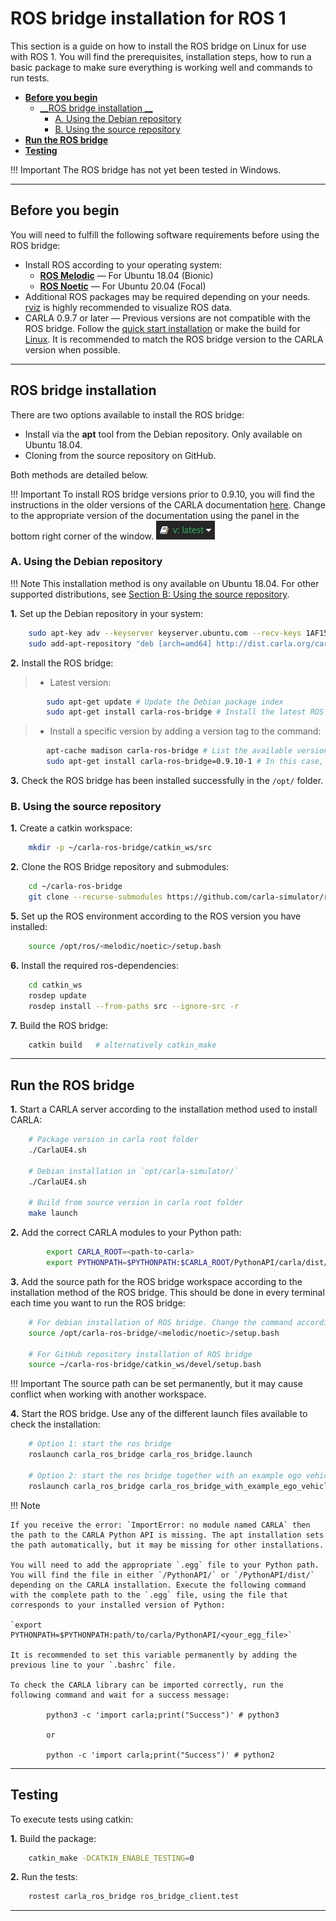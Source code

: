 # ROS bridge installation for ROS 1

This section is a guide on how to install the ROS bridge on Linux for use with ROS 1. You will find the prerequisites, installation steps, how to run a basic package to make sure everything is working well and commands to run tests.

- [__Before you begin__](#before-you-begin)
    - [__ROS bridge installation __](#ros-bridge-installation)
        - [A. Using the Debian repository](#a-using-the-debian-repository)
        - [B. Using the source repository](#b-using-the-source-repository)
- [__Run the ROS bridge__](#run-the-ros-bridge)
- [__Testing__](#testing)

!!! Important
    The ROS bridge has not yet been tested in Windows.

---
## Before you begin

You will need to fulfill the following software requirements before using the ROS bridge:

- Install ROS according to your operating system:
    - [__ROS Melodic__](https://wiki.ros.org/melodic/Installation/Ubuntu) — For Ubuntu 18.04 (Bionic)
    - [__ROS Noetic__](https://wiki.ros.org/noetic#Installation) — For Ubuntu 20.04 (Focal)
- Additional ROS packages may be required depending on your needs. [rviz](https://wiki.ros.org/rviz) is highly recommended to visualize ROS data.
- CARLA 0.9.7 or later — Previous versions are not compatible with the ROS bridge. Follow the [quick start installation](https://carla.readthedocs.io/en/latest/start_quickstart/) or make the build for [Linux](https://carla.readthedocs.io/en/latest/build_linux/). It is recommended to match the ROS bridge version to the CARLA version when possible.

---
## ROS bridge installation

There are two options available to install the ROS bridge:

- Install via the __apt__ tool from the Debian repository. Only available on Ubuntu 18.04.
- Cloning from the source repository on GitHub.

 Both methods are detailed below.

!!! Important
    To install ROS bridge versions prior to 0.9.10, you will find the instructions in the older versions of the CARLA documentation [here](https://carla.readthedocs.io/en/0.9.10/ros_installation/). Change to the appropriate version of the documentation using the panel in the bottom right corner of the window. ![docs_version_panel](images/docs_version_panel.jpg)

### A. Using the Debian repository

!!! Note
    This installation method is ony available on Ubuntu 18.04. For other supported distributions, see [Section B: Using the source repository](#b-using-the-source-repository).

__1.__ Set up the Debian repository in your system:
```sh
    sudo apt-key adv --keyserver keyserver.ubuntu.com --recv-keys 1AF1527DE64CB8D9
    sudo add-apt-repository "deb [arch=amd64] http://dist.carla.org/carla $(lsb_release -sc) main"
```

__2.__ Install the ROS bridge:

> - Latest version:
```sh
        sudo apt-get update # Update the Debian package index
        sudo apt-get install carla-ros-bridge # Install the latest ROS bridge version, or update the current installation
```

> - Install a specific version by adding a version tag to the command:
```sh
        apt-cache madison carla-ros-bridge # List the available versions of the ROS bridge
        sudo apt-get install carla-ros-bridge=0.9.10-1 # In this case, "0.9.10" refers to the ROS bridge version, and "1" to the Debian revision
```

__3.__ Check the ROS bridge has been installed successfully in the `/opt/` folder.

### B. Using the source repository


__1.__ Create a catkin workspace:
```sh
    mkdir -p ~/carla-ros-bridge/catkin_ws/src
```

__2.__ Clone the ROS Bridge repository and submodules:
```sh
    cd ~/carla-ros-bridge
    git clone --recurse-submodules https://github.com/carla-simulator/ros-bridge.git catkin_ws/src/carla_ros_bridge
```

__5.__ Set up the ROS environment according to the ROS version you have installed:
```sh
    source /opt/ros/<melodic/noetic>/setup.bash
```
__6.__ Install the required ros-dependencies:
```sh
    cd catkin_ws
    rosdep update
    rosdep install --from-paths src --ignore-src -r
```

__7.__ Build the ROS bridge:
```sh
    catkin build   # alternatively catkin_make
```

---

## Run the ROS bridge

__1.__ Start a CARLA server according to the installation method used to install CARLA:
```sh
    # Package version in carla root folder
    ./CarlaUE4.sh

    # Debian installation in `opt/carla-simulator/`
    ./CarlaUE4.sh

    # Build from source version in carla root folder
    make launch
```

__2.__ Add the correct CARLA modules to your Python path:

```sh
        export CARLA_ROOT=<path-to-carla>
        export PYTHONPATH=$PYTHONPATH:$CARLA_ROOT/PythonAPI/carla/dist/carla-<carla_version_and_arch>.egg:$CARLA_ROOT/PythonAPI/carla
```

__3.__ Add the source path for the ROS bridge workspace according to the installation method of the ROS bridge. This should be done in every terminal each time you want to run the ROS bridge:

```sh
    # For debian installation of ROS bridge. Change the command according to your installed version of ROS.
    source /opt/carla-ros-bridge/<melodic/noetic>/setup.bash

    # For GitHub repository installation of ROS bridge
    source ~/carla-ros-bridge/catkin_ws/devel/setup.bash
```

!!! Important
    The source path can be set permanently, but it may cause conflict when working with another workspace.

__4.__ Start the ROS bridge. Use any of the different launch files available to check the installation:

```sh
    # Option 1: start the ros bridge
    roslaunch carla_ros_bridge carla_ros_bridge.launch

    # Option 2: start the ros bridge together with an example ego vehicle
    roslaunch carla_ros_bridge carla_ros_bridge_with_example_ego_vehicle.launch
```


!!! Note

    If you receive the error: `ImportError: no module named CARLA` then the path to the CARLA Python API is missing. The apt installation sets the path automatically, but it may be missing for other installations.

    You will need to add the appropriate `.egg` file to your Python path. You will find the file in either `/PythonAPI/` or `/PythonAPI/dist/` depending on the CARLA installation. Execute the following command with the complete path to the `.egg` file, using the file that corresponds to your installed version of Python:

    `export PYTHONPATH=$PYTHONPATH:path/to/carla/PythonAPI/<your_egg_file>`

    It is recommended to set this variable permanently by adding the previous line to your `.bashrc` file.

    To check the CARLA library can be imported correctly, run the following command and wait for a success message:

            python3 -c 'import carla;print("Success")' # python3

            or

            python -c 'import carla;print("Success")' # python2

---

## Testing

To execute tests using catkin:

__1.__ Build the package:

```sh
    catkin_make -DCATKIN_ENABLE_TESTING=0
```

__2.__ Run the tests:

```sh
    rostest carla_ros_bridge ros_bridge_client.test
```

---
